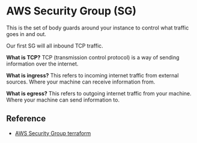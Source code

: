# AWS Security Group (SG)
This is the set of body guards around your instance to control what traffic goes in and out.

Our first SG will all inbound TCP traffic.

**What is TCP?**
TCP (transmission control protocol) is a way of sending information over the internet.

**What is ingress?**
This refers to incoming internet traffic from external sources. Where your machine can receive information from.

**What is egress?**
This refers to outgoing internet traffic from your machine. Where your machine can send information to.

## Reference
- [AWS Security Group terraform](https://www.terraform.io/docs/providers/aws/r/security_group.html)